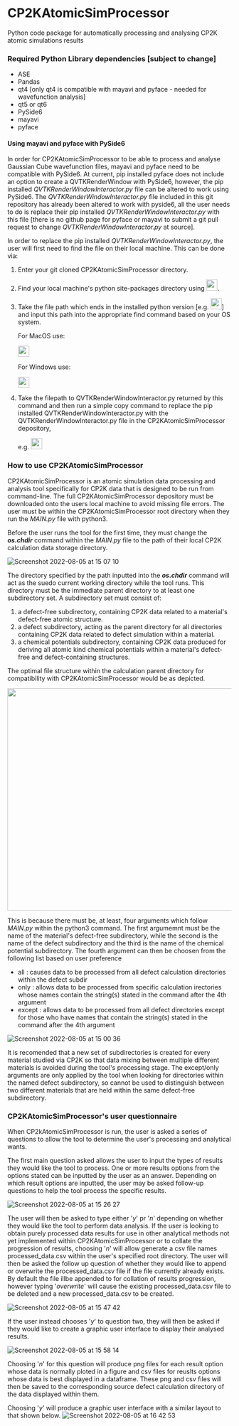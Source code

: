 # CP2KAtomicSimProcessor
Python code package for automatically processing and analysing CP2K atomic simulations results

### Required Python Library dependencies [subject to change]
- ASE
- Pandas
- qt4 [only qt4 is compatible with mayavi and pyface - needed for wavefunction analysis]
- qt5 or qt6
- PySide6
- mayavi
- pyface

#### Using mayavi and pyface with PySide6
In order for CP2KAtomicSimProcessor to be able to process and analyse Gaussian Cube wavefunction files, mayavi and pyface need to be compatible with PySide6. At current, pip installed pyface does not include an option to create a QVTKRenderWindow with PySide6, however, the pip installed *QVTKRenderWindowInteractor.py* file can be altered to work using PySide6. The *QVTKRenderWindowInteractor.py* file included in this git repository has already been altered to work with pyside6, all the user needs to do is replace their pip installed *QVTKRenderWindowInteractor.py* with this file [there is no github page for pyface or mayavi to submit a git pull request to change *QVTKRenderWindowInteractor.py* at source].

In order to replace the pip installed *QVTKRenderWindowInteractor.py*, the user will first need to find the file on their local machine. This can be done via:
1. Enter your git cloned CP2KAtomicSimProcessor directory.
2. Find your local machine's python site-packages directory using <img src="/Users/appleair/Desktop/Screenshot 2022-08-13 at 09.40.13.png" height="25">. 
3. Take the file path which ends in the installed python version [e.g. <img src= "/Users/appleair/Desktop/Screenshot 2022-08-13 at 09.47.43.png" height="25">] and input this path into the appropriate find command based on your OS system.
    
    For MacOS use:

    <img src= "/Users/appleair/Desktop/Screenshot 2022-08-13 at 09.59.38.png" height=25>

    For Windows use:

   <img src="/Users/appleair/Desktop/Screenshot 2022-08-13 at 10.03.00.png" height="25">
4. Take the filepath to QVTKRenderWindowInteractor.py returned by this command and then run a simple copy command to replace the pip installed QVTKRenderWindowInteractor.py with the QVTKRenderWindowInteractor.py file in the CP2KAtomicSimProcessor depository, 

   e.g. <img src = "/Users/appleair/Desktop/Screenshot 2022-08-13 at 10.12.34.png" height="25">



### How to use CP2KAtomicSimProcessor
CP2KAtomicSimProcessor is an atomic simulation data processing and analysis tool specifically for CP2K data that is designed to be run from command-line. The full CP2KAtomicSimProcessor depository must be downloaded onto the users local machine to avoid missing file errors. The user must be within the CP2KAtomicSimProcessor root directory when they run the *MAIN.py* file with python3. 

Before the user runs the tool for the first time, they must change the ***os.chdir*** command within the *MAIN.py* file to the path of their local CP2K calculation data storage directory. 

![Screenshot 2022-08-05 at 15 07 10](https://user-images.githubusercontent.com/92368623/183094131-a96d139b-1203-48a8-9801-05464f5ed349.png)

The directory specified by the path inputted into the ***os.chdir*** command will act as the suedo current working directory while the tool runs. This directory must be the immediate parent directory to at least one subdirectory set. A subdirectory set must consist of: 
1) a defect-free subdirectory, containing CP2K data related to a material's defect-free atomic structure.
2) a defect subdirectory, acting as the parent directory for all directories containing CP2K data related to defect simulation within a material.
3) a chemical potentials subdirectory, containing CP2K data produced for deriving all atomic kind chemical potentials within a material's defect-free and defect-containing structures. 

The optimal file structure within the calculation parent directory for compatibility with CP2KAtomicSimProcessor would be as depicted.

<img src="https://user-images.githubusercontent.com/92368623/183087889-a920d997-ffc2-47b7-ad83-7e5c42699d4b.png" width="700" height="500">

This is because there must be, at least, four arguments which follow *MAIN.py* within the python3 command. The first argumemnt must be the name of the material's defect-free subdirectory, while the second is the name of the defect subdirectory and the third is the name of the chemical potential subdirectory. The fourth argument can then be choosen from the following list based on user preference
- all : causes data to be processed from all defect calculation directories within the defect subdir 
- only : allows data to be processed from specific calculation irectories whose names contain the string(s) stated in the command after the 4th argument
- except : allows data to be processed from all defect directories except for those who have names that contain the string(s) stated in the command after the 4th argument

![Screenshot 2022-08-05 at 15 00 36](https://user-images.githubusercontent.com/92368623/183092909-cdbdedfa-50ff-4197-9fb1-739371801ad9.png)


It is recomended that a new set of subdirectories is created for every material studied via CP2K so that data mixing between multiple different materials is avoided during the tool's processing stage. The except/only arguments are only applied by the tool when looking for directories within the named defect subdirectory, so cannot be used to distinguish between two different materials that are held within the same defect-free subdirectory.  

### CP2KAtomicSimProcessor's user questionnaire
When CP2kAtomicSimProcessor is run, the user is asked a series of questions to allow the tool to determine the user's processing and analytical wants. 

The first main question asked allows the user to input the types of results they would like the tool to process. One or more results options from the options stated can be inputted by the user as an answer. Depending on which result options are inputted, the user may be asked follow-up questions to help the tool process the specific results. 

![Screenshot 2022-08-05 at 15 26 27](https://user-images.githubusercontent.com/92368623/183097869-92ddbebf-ec1d-45fb-bee8-74100c764b93.png)

The user will then be asked to type either '*y*' pr '*n*' depending on whether they would like the tool to perform data analysis. If the user is looking to obtain purely processed data results for use in other analytical methods not yet implemented within CP2KAtomicSimProcessor or to collate the progression of results, choosing '*n*' will allow generate a csv file names processed_data.csv within the user's specified root directory. The user will then be asked the follow up question of whether they would like to append or overwrite the processed_data.csv file if the file currently already exists. By default the file illbe appended to for collation of results progression, however typing '*overwrite*' will cause the existing processed_data.csv file to be deleted and a new processed_data.csv to be created. 

![Screenshot 2022-08-05 at 15 47 42](https://user-images.githubusercontent.com/92368623/183101904-86e1a296-0f27-4134-8562-4d44565b342b.png)

If the user instead chooses '*y*' to question two, they will then be asked if they would like to create a graphic user interface to display their analysed results. 

![Screenshot 2022-08-05 at 15 58 14](https://user-images.githubusercontent.com/92368623/183104248-b3d13fd2-8e93-4576-811d-0fcff785bd00.png)

Choosing '*n*' for this question will produce png files for each result option whose data is normally ploted in a figure and csv files for reuslts options whose data is best displayed in a dataframe. These png and csv files will then be saved to the corresponding source defect calculation directory of the data displayed within them. 

Choosing '*y*' will produce a graphic user interface with a similar layout to that shown below.
![Screenshot 2022-08-05 at 16 42 53](https://user-images.githubusercontent.com/92368623/183112882-ff1cda6e-d19b-46eb-8058-86285b953f00.png)

